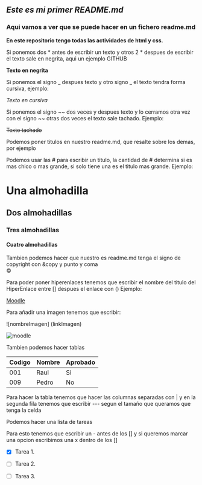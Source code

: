 ## _Este es mi primer README.md_


### **Aqui vamos a ver que se puede hacer en un fichero readme.md**
**En este repositorio tengo todas las actividades de html y css.**

Si ponemos dos * antes de escribir un texto y otros 2 * despues de escribir el texto sale en negrita, aqui un ejemplo GITHUB

**Texto en negrita**

Si ponemos el signo _ despues texto y otro signo _ el texto tendra forma cursiva, ejemplo:

_Texto en cursiva_

Si ponemos el signo ~~ dos veces y despues texto y lo cerramos otra vez con el signo ~~ otras dos veces el texto sale tachado.
Ejemplo:

~~Texto tachado~~

Podemos poner titulos en nuestro readme.md, que resalte sobre los demas, por ejemplo

Podemos usar las # para escribir un titulo, la cantidad de  # determina si es mas chico o mas grande, si solo tiene una es el titulo mas grande. Ejemplo:

# Una almohadilla
## Dos almohadillas
### Tres almohadillas

#### Cuatro almohadillas

Tambien podemos hacer que nuestro es readme.md tenga el signo de copyright con &copy y punto y coma  
&copy;

Para poder poner hiperenlaces tenemos que escribir el nombre del titulo del HiperEnlace entre [] despues el enlace con () Ejemplo:

[Moodle](https://educacionadistancia.juntadeandalucia.es/centros/cordoba/my/)


Para añadir una imagen tenemos que escribir:

![nombreImagen] (linkImagen)

![moodle](https://educacionadistancia.juntadeandalucia.es/centros/cordoba/pluginfile.php/1/theme_moove/logo/1636368295/logo_moodle_centros_4A_21_22.svg)


Tambien podemos hacer tablas

|Codigo|Nombre|Aprobado|
|------|------|--------|
|001|Raul|Si|
|009|Pedro|No|

Para hacer la tabla tenemos que hacer las columnas separadas con | y en la segunda fila tenemos que escribir --- segun el tamaño que queramos que tenga la celda

Podemos hacer una lista de tareas

Para esto tenemos que escribir un - antes de los [] y si queremos marcar una opcion escribimos una x dentro de los []
- [x] Tarea 1.
- [ ] Tarea 2.
- [ ] Tarea 3.

